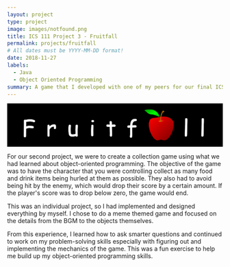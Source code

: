 ```yaml
---
layout: project
type: project
image: images/notfound.png
title: ICS 111 Project 3 - Fruitfall
permalink: projects/fruitfall
# All dates must be YYYY-MM-DD format!
date: 2018-11-27
labels:
  - Java
  - Object Oriented Programming
summary: A game that I developed with one of my peers for our final ICS 111 project.
---
```


<img class="medium center floated rounded image" align="center" src="../images/fruitfallheader.png">


For our second project, we were to create a collection game using what we had learned about object-oriented programming. The objective of the game was to have the character that you were controlling collect as many food and drink items being hurled at them as possible. They also had to avoid being hit by the enemy, which would drop their score by a certain amount. If the player's score was to drop below zero, the game would end.

This was an individual project, so I had implemented and designed everything by myself. I chose to do a meme themed game and focused on the details from the BGM to the objects themselves.

From this experience, I learned how to ask smarter questions and continued to work on my problem-solving skills especially with figuring out and implementing the mechanics of the game. This was a fun exercise to help me build up my object-oriented programming skills.
 
